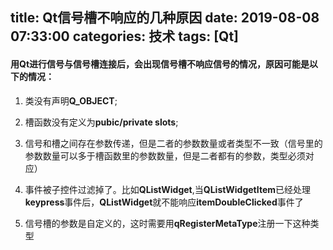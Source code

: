 title: Qt信号槽不响应的几种原因
date: 2019-08-08 07:33:00
categories: 技术
tags: [Qt]
---
#### 用Qt进行信号与信号槽连接后，会出现信号槽不响应信号的情况，原因可能是以下的情况：

1. 类没有声明**Q_OBJECT**;

2. 槽函数没有定义为**pubic/private slots**;

3. 信号和槽之间存在参数传递，但是二者的参数数量或者类型不一致（信号里的参数数量可以多于槽函数里的参数数量，但是二者都有的参数，类型必须对应）

4. 事件被子控件过滤掉了。比如**QListWidget**,当**QListWidgetItem**已经处理**keypress**事件后，**QListWidget**就不能响应**itemDoubleClicked**事件了

5. 信号槽的参数是自定义的，这时需要用**qRegisterMetaType**注册一下这种类型
